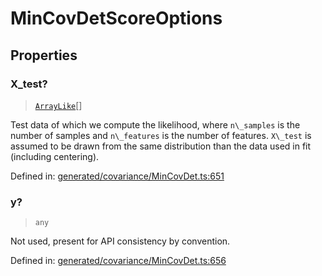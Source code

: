 # MinCovDetScoreOptions

## Properties

### X\_test?

> [`ArrayLike`](../types/ArrayLike.md)[]

Test data of which we compute the likelihood, where `n\_samples` is the number of samples and `n\_features` is the number of features. `X\_test` is assumed to be drawn from the same distribution than the data used in fit (including centering).

Defined in:  [generated/covariance/MinCovDet.ts:651](https://github.com/transitive-bullshit/scikit-learn-ts/blob/92ab806/packages/sklearn/src/generated/covariance/MinCovDet.ts#L651)

### y?

> `any`

Not used, present for API consistency by convention.

Defined in:  [generated/covariance/MinCovDet.ts:656](https://github.com/transitive-bullshit/scikit-learn-ts/blob/92ab806/packages/sklearn/src/generated/covariance/MinCovDet.ts#L656)
